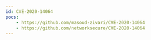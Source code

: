 ```yaml
---
id: CVE-2020-14064
pocs:
    - https://github.com/masoud-zivari/CVE-2020-14064
    - https://github.com/networksecure/CVE-2020-14064
---
```


